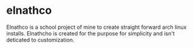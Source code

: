 # elnathco
Elnathco is a school project of mine to create straight forward arch linux installs. Elnathcho is created for the purpose for simplicity and isn't deticated to customization.


